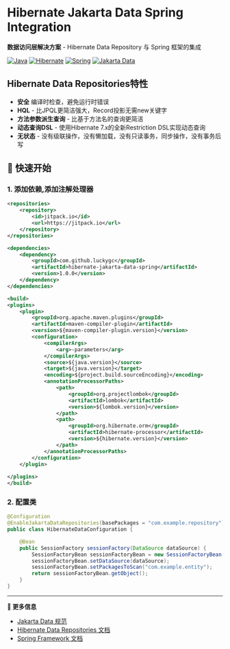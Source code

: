# Hibernate Jakarta Data Spring Integration

**数据访问层解决方案** - Hibernate Data Repository 与 Spring 框架的集成

[![Java](https://img.shields.io/badge/Java-17+-orange.svg)](https://openjdk.java.net/)
[![Hibernate](https://img.shields.io/badge/Hibernate-7.0.5.Final-green.svg)](https://hibernate.org/)
[![Spring](https://img.shields.io/badge/Spring-6.x-brightgreen.svg)](https://spring.io/)
[![Jakarta Data](https://img.shields.io/badge/Jakarta%20Data-1.0.1-blue.svg)](https://jakarta.ee/specifications/data/)

## Hibernate Data Repositories特性

- **安全** 编译时检查，避免运行时错误
- **HQL** - 比JPQL更简洁强大，Record投影无需new关键字
- **方法参数派生查询** - 比基于方法名的查询更简洁
- **动态查询DSL** - 使用Hibernate 7.x的全新Restriction DSL实现动态查询
- **无状态** - 没有级联操作，没有懒加载，没有只读事务，同步操作，没有事务后写


## 🚀 快速开始

### 1. 添加依赖,添加注解处理器

```xml
<repositories>
    <repository>
        <id>jitpack.io</id>
        <url>https://jitpack.io</url>
    </repository>
</repositories>

<dependencies>
    <dependency>
        <groupId>com.github.luckygc</groupId>
        <artifactId>hibernate-jakarta-data-spring</artifactId>
        <version>1.0.0</version>
    </dependency>
</dependencies>

<build>
<plugins>
    <plugin>
        <groupId>org.apache.maven.plugins</groupId>
        <artifactId>maven-compiler-plugin</artifactId>
        <version>${maven-compiler-plugin.version}</version>
        <configuration>
            <compilerArgs>
                <arg>-parameters</arg>
            </compilerArgs>
            <source>${java.version}</source>
            <target>${java.version}</target>
            <encoding>${project.build.sourceEncoding}</encoding>
            <annotationProcessorPaths>
                <path>
                    <groupId>org.projectlombok</groupId>
                    <artifactId>lombok</artifactId>
                    <version>${lombok.version}</version>
                </path>
                <path>
                    <groupId>org.hibernate.orm</groupId>
                    <artifactId>hibernate-processor</artifactId>
                    <version>${hibernate.version}</version>
                </path>
            </annotationProcessorPaths>
        </configuration>
    </plugin>
    
</plugins>
</build>
```

### 2. 配置类

```java
@Configuration
@EnableJakartaDataRepositories(basePackages = "com.example.repository")
public class HibernateDataConfiguration {

    @Bean
    public SessionFactory sessionFactory(DataSource dataSource) {
        SessionFactoryBean sessionFactoryBean = new SessionFactoryBean();
        sessionFactoryBean.setDataSource(dataSource);
        sessionFactoryBean.setPackagesToScan("com.example.entity");
        return sessionFactoryBean.getObject();
    }
}
```

---

**📖 更多信息**
- [Jakarta Data 规范](https://jakarta.ee/specifications/data/)
- [Hibernate Data Repositories 文档](https://hibernate.org/repositories/)
- [Spring Framework 文档](https://docs.spring.io/spring-framework/docs/current/reference/html/)
